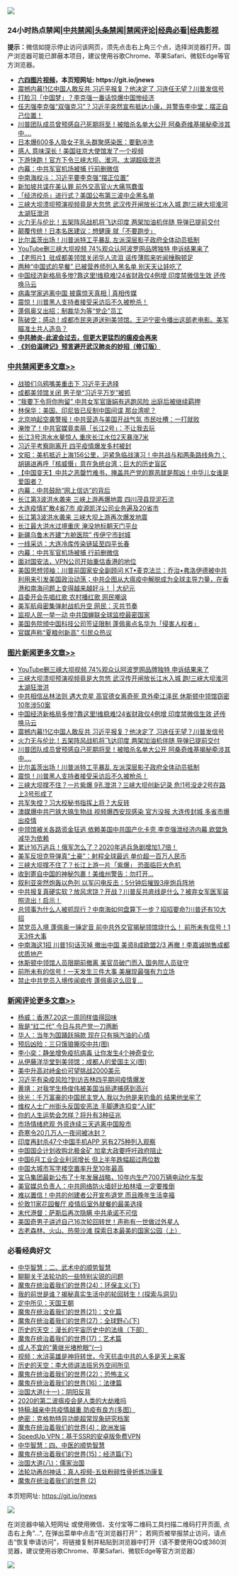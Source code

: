 ![](https://raw.githubusercontent.com/fqnews/bnews/master/64photo/fqnews-qr.jpg)

<div id="tt">
<h3>24小时热点禁闻|<a href="#%E4%B8%AD%E5%85%B1%E7%A6%81%E9%97%BB%E6%9B%B4%E5%A4%9A%E6%96%87%E7%AB%A0">中共禁闻</a>|<a href="#%E5%9B%BE%E7%89%87%E6%96%B0%E9%97%BB%E6%9B%B4%E5%A4%9A%E6%96%87%E7%AB%A0">头条禁闻</a>|<a href="#%E6%96%B0%E9%97%BB%E8%AF%84%E8%AE%BA%E6%9B%B4%E5%A4%9A%E6%96%87%E7%AB%A0">禁闻评论|<a href="#%E5%BF%85%E7%9C%8B%E7%BB%8F%E5%85%B8%E5%A5%BD%E6%96%87">经典必看|<a href="https://gitlab.com/zh99/dong/-/blob/master/README.md#%E7%9C%9F%E7%9B%B8%E8%A7%86%E9%A2%91">经典影视</a></h3>
<div><b>提示：</b>微信如提示停止访问该网页，须先点击右上角三个点，选择浏览器打开。国产浏览器可能已屏蔽本项目，建议使用谷歌Chrome、苹果Safari、微软Edge等官方浏览器。</div>
<ul>
<li><b><a href="http://d1.bdrive.tk/64.mp4" target="_blank">六四图片视频</a>，本页短网址: https://git.io/jnews</b></li>
<li><a href="/topimagenews/20200727/1367042.md">震撼内幕!1亿中国人敢反共 习近平报复？他决定了 习连任无望？川普发信号</a></li>
<li><a href="/cbnews/20200727/1366952.md">打脸习「中国梦」？李克强一番话惊爆中国惨经济</a></li>
<li><a href="/bannedvideo/20200727/1366873.md">任志强李克强“双强克习”？习近平突然宣布抵达小康，并警告李中堂：摆正自己位置！</a></li>
<li><a href="/topimagenews/20200727/1366805.md">川普团队成员曾预感自己死期将至！被暗杀名单大公开 阿桑奇维基揭秘牵涉其中….</a></li>
<li><a href="/baitai/20200727/1366999.md">日本爆600多人吸女子乳头群聚感染医：要勤冲洗</a></li>
<li><a href="/cbnews/20200727/1366893.md">感人 意味深长！美国驻京大使馆发了一个视频</a></li>
<li><a href="/cbnews/20200727/1366842.md">下游快跑！官方下令三峡大坝、淮河、太湖超级泄洪</a></li>
<li><a href="/cbnews/20200728/1367170.md">内幕：中共军官机场被捕 行前删微信</a></li>
<li><a href="/cbnews/20200727/1366894.md">中南海权斗：习近平要李克强“摆正位置”</a></li>
<li><a href="/cnnews/20200727/1366957.md">新加坡共谍在美认罪 前外交高官火大痛骂蠢蛋</a></li>
<li><a href="/cnnews/20200727/1366850.md">「经济绞杀」进行式？美国公布第三波中企黑名单</a></li>
<li><a href="/topimagenews/20200727/1367132.md">三峡大坝溃坝预演视频竟是大忽悠 武汉传开闸放长江水入城 跑!三峡大坝淮河太湖狂泄洪</a></li>
<li><a href="/topimagenews/20200727/1366924.md">火力无与伦比！五架阵风战机将飞达印度 两架加油机伴随 导弹已提前交付</a></li>
<li><a href="/health/20200727/1366932.md">颠覆传统！日本名医建议：想健康 就「不要跑步」</a></li>
<li><a href="/topimagenews/20200727/1366794.md">比尔盖茨出场！川普派特工平暴乱 左派深层影子政府全体动员抵制</a></li>
<li><a href="/topimagenews/20200727/1367147.md">YouTube删三峡大坝视频 74%观众认阿波罗网品牌独特 申诉结果来了</a></li>
<li><a href="/lifebaike/20200727/1366845.md">【老照片】驻成都美领馆关闭华人流泪 谣传薄熙来听闻捶胸顿足</a></li>
<li><a href="/lifebaike/20200727/1366940.md">两种“中国式的早餐” 已被营养师列入黑名单 别天天让娃吃了</a></li>
<li><a href="/topimagenews/20200727/1367053.md">中国经济新格局多惨?靠这里!维稳难!24省财政仅4例增 印度禁微信生效 还传唤马云</a></li>
<li><a href="/bannedvideo/20200727/1367070.md">病毒学家逃离中国 披露惊天真相 | 真相传媒</a></li>
<li><a href="/topimagenews/20200727/1366775.md">震惊！川普黑人支持者接受采访后不久被枪杀！</a></li>
<li><a href="/cbnews/20200727/1366915.md">蓬佩奥又出招：制裁华为等“党企”员工</a></li>
<li><a href="/bannedvideo/20200728/1367217.md">陈破空：感动！成都市民夹道送别美领馆。王沪宁密令播出这部老电影。美军瞄准土共人造岛？</a></li>
<li><b><a href="/comments/20200211/1275071.md" target="_blank">中共肺炎-此波会过去，但更大更猛烈的瘟疫会再来</a></b></li>
<li><b><a href="/comments/20200207/1272816.md" target="_blank">《刘伯温碑记》预言避开武汉肺炎的妙招（修订版）</a></b></li>
</ul>
</div>

<div class="catlist">
<h3><a href="/cbnews/" target="_blank">中共禁闻</a><span><a href="/cbnews/" target="_blank" rel="nofollow">更多文章>></a></span></h3>
<ul>
<li><a href="/cbnews/20200728/1367311.md" target="_blank">战狼们乌鸦嘴美重击下 习近平无选择</a></li>
<li><a href="/cbnews/20200728/1367310.md" target="_blank">成都美领馆关闭 男子举“习近平万岁”被抓</a></li>
<li><a href="/cbnews/20200728/1367298.md" target="_blank">&#8220;我要下令将你拘留&#8221; 中共女军官唐娟有逃跑风险 出庭后被继续羁押</a></li>
<li><a href="/cbnews/20200728/1367131.md" target="_blank">林保华：美国、印尼皆已反制中国间谍 那台湾呢？</a></li>
<li><a href="/cbnews/20200728/1367281.md" target="_blank">北京响起空袭警报！中共营造与美国开战气氛 市民吐槽：一打就败</a></li>
<li><a href="/cbnews/20200728/1367280.md" target="_blank">淹惨了！中共官媒竟卖萌「长江2号」：不让我去玩</a></li>
<li><a href="/cbnews/20200728/1367279.md" target="_blank">长江3号洪水水量惊人 重庆长江水位2天暴涨7米</a></li>
<li><a href="/cbnews/20200728/1367268.md" target="_blank">习近平考察刚离开 四平疫情爆发多村被封</a></li>
<li><a href="/cbnews/20200728/1367265.md" target="_blank">文昭：美机抵近上海156公里，沪紧急临战演习！中共战与和两条路线角力；胡锡进再呼「核威慑」意在急统台湾；巨大的历史盲区</a></li>
<li><a href="/cbnews/20200728/1367262.md" target="_blank">【中国变天】中共之恶罄竹难书，掩盖共产党的罪恶就是帮凶！中华儿女谁是爱国者？</a></li>
<li><a href="/cbnews/20200728/1367244.md" target="_blank">内幕：中共鼓励“网上信访”的背后</a></li>
<li><a href="/cbnews/20200728/1367218.md" target="_blank">长江第3波洪水袭来 三峡上游再爆地震 四川茂县现泥石流</a></li>
<li><a href="/cbnews/20200728/1367197.md" target="_blank">大连疫情扩散4省7市 疫源凯洋公司业务遍及20省市</a></li>
<li><a href="/cbnews/20200728/1367188.md" target="_blank">长江第3波洪水袭来 三峡大坝上游再次爆发地震</a></li>
<li><a href="/cbnews/20200728/1367187.md" target="_blank">长江最大洪水过境重庆 淹没地标朝天门平台</a></li>
<li><a href="/cbnews/20200728/1367186.md" target="_blank">新疆乌鲁木齐建“方舱医院” 传伊宁市封城</a></li>
<li><a href="/cbnews/20200728/1367171.md" target="_blank">一线采访：大连冷库传染链延至四平长春</a></li>
<li><a href="/cbnews/20200728/1367170.md" target="_blank">内幕：中共军官机场被捕 行前删微信</a></li>
<li><a href="/cbnews/20200727/1367065.md" target="_blank">面对国安法，VPN公司开始重估香港的地位</a></li>
<li><a href="/cbnews/20200727/1367066.md" target="_blank">美国思想领袖：川普前国家安全副顾问 KT•麦克法兰：乔治•弗洛伊德被中共利用来引发美国政治动荡；中共企图从大瘟疫中解脱成为全球主导力量，在香港和南海问题上变得越来越好斗！ |  大纪元</a></li>
<li><a href="/cbnews/20200727/1367010.md" target="_blank">县委开会先唱红歌 农村播红歌 网民嘲讽</a></li>
<li><a href="/cbnews/20200727/1366994.md" target="_blank">美军航母密集弹射战机升空 网民：灭共节奏</a></li>
<li><a href="/cbnews/20200727/1366991.md" target="_blank">监视人民一举一动 中共国蝉联全球监控最密国家</a></li>
<li><a href="/cbnews/20200727/1366990.md" target="_blank">美国务院颁中国科技公司签证限制 蓬佩奥点名华为「侵害人权者」</a></li>
<li><a href="/cbnews/20200727/1366989.md" target="_blank">官媒声称“夏粮创新高” 引民众热议</a></li>

</ul>
</div>
<div class="catlist">
<h3><a href="/topimagenews/" target="_blank">图片新闻</a><span><a href="/topimagenews/" target="_blank" rel="nofollow">更多文章>></a></span></h3>
<ul>
<li><a href="/topimagenews/20200727/1367147.md" target="_blank">YouTube删三峡大坝视频 74%观众认阿波罗网品牌独特 申诉结果来了</a></li>
<li><a href="/topimagenews/20200727/1367132.md" target="_blank">三峡大坝溃坝预演视频竟是大忽悠 武汉传开闸放长江水入城 跑!三峡大坝淮河太湖狂泄洪</a></li>
<li><a href="/topimagenews/20200727/1367113.md" target="_blank">中共相信丛林法则 遇大克星 高官德女离奇死 意外牵江泽民 休斯顿中领馆窃密10年涉50案</a></li>
<li><a href="/topimagenews/20200727/1367053.md" target="_blank">中国经济新格局多惨?靠这里!维稳难!24省财政仅4例增 印度禁微信生效 还传唤马云</a></li>
<li><a href="/topimagenews/20200727/1367042.md" target="_blank">震撼内幕!1亿中国人敢反共 习近平报复？他决定了 习连任无望？川普发信号</a></li>
<li><a href="/topimagenews/20200727/1366924.md" target="_blank">火力无与伦比！五架阵风战机将飞达印度 两架加油机伴随 导弹已提前交付</a></li>
<li><a href="/topimagenews/20200727/1366805.md" target="_blank">川普团队成员曾预感自己死期将至！被暗杀名单大公开 阿桑奇维基揭秘牵涉其中….</a></li>
<li><a href="/topimagenews/20200727/1366794.md" target="_blank">比尔盖茨出场！川普派特工平暴乱 左派深层影子政府全体动员抵制</a></li>
<li><a href="/topimagenews/20200727/1366775.md" target="_blank">震惊！川普黑人支持者接受采访后不久被枪杀！</a></li>
<li><a href="/topimagenews/20200726/1366657.md" target="_blank">三峡大坝撑不住？一片紫爆 9孔泄洪？三峡大坝创新记录 危!1号没走2号在路上3号形成了</a></li>
<li><a href="/topimagenews/20200726/1366644.md" target="_blank">共军失控？习大校秘书指挥上将？大反转</a></li>
<li><a href="/topimagenews/20200726/1366506.md" target="_blank">澳媒爆中共巴铁大搞生物战 视频爆西安现感染 官方没报 大连传封城 多省市爆出疫情</a></li>
<li><a href="/topimagenews/20200726/1366505.md" target="_blank">中领馆被关各路资金狂逃 依赖美国中共国产化卡壳 李克强泄经济内幕 欧盟急减华为依赖</a></li>
<li><a href="/topimagenews/20200726/1366504.md" target="_blank">累计16万逃兵！俄军怎么了？2020年逃兵急剧增加1.7倍！</a></li>
<li><a href="/topimagenews/20200726/1366503.md" target="_blank">美军反坦克导弹真&#8221;土豪&#8221;：射程全球最远 单价超一百万人民币</a></li>
<li><a href="/topimagenews/20200726/1366502.md" target="_blank">三峡大坝撑不住了？长江上游一片「紫爆」 恐面临巨大危机</a></li>
<li><a href="/topimagenews/20200726/1366501.md" target="_blank">收到寄自中国的神秘包裹！美维州警告：勿打开&#8230;</a></li>
<li><a href="/topimagenews/20200726/1366500.md" target="_blank">叙利亚突然炮轰以色列 以军闪电反击：5分钟后摧毁3座炮兵阵地</a></li>
<li><a href="/topimagenews/20200725/1366320.md" target="_blank">中共报复真硬实软？放风求饶？开战？川普反共底线是什么？被弃女军医军装照流出！启示！</a></li>
<li><a href="/topimagenews/20200725/1366305.md" target="_blank">总领事为​​​什么人被抓现行？中南海如何盘算下一步？招招要命?川普还有10大招</a></li>
<li><a href="/topimagenews/20200725/1366252.md" target="_blank">禁党员入境 蓬佩奥一锤定音 前中共外交官揭秘领馆烧什么！ 前所未有信号！1天3件大事</a></li>
<li><a href="/topimagenews/20200725/1366241.md" target="_blank">中南海这1招 川普1句话灭掉 撤出中国 美资8成欧盟2/3 再撤！李嘉诚抛售成都优质地产</a></li>
<li><a href="/topimagenews/20200725/1366080.md" target="_blank">休斯顿中领馆人员限期前撤离 美官员破门而入 国务院人员驻守</a></li>
<li><a href="/topimagenews/20200725/1366045.md" target="_blank">前所未有的信号！一天发生三件大事 美展现最强有力立场</a></li>
<li><a href="/topimagenews/20200725/1366028.md" target="_blank">禁止中共党员入境传闻疯传 蓬佩奥这么回复&#8230;</a></li>

</ul>
</div>
<div class="catlist">
<h3><a href="/comments/" target="_blank">新闻评论</a><span><a href="/comments/" target="_blank" rel="nofollow">更多文章>></a></span></h3>
<ul>
<li><a href="/comments/20200728/1367319.md" target="_blank">杨威：香港7.20这一周同样值得回味</a></li>
<li><a href="/comments/20200728/1367318.md" target="_blank">我是“红二代” 今日与共产党一刀两断</a></li>
<li><a href="/comments/20200728/1367317.md" target="_blank">华人：当年为国踊跃捐款 现在只有捐汽油的心情</a></li>
<li><a href="/comments/20200728/1367309.md" target="_blank">预后凶险：三只饿狼撕咬中共(图)</a></li>
<li><a href="/comments/20200728/1367304.md" target="_blank">李小奕：静坐增免疫抗病毒 让你发生4个神奇变化</a></li>
<li><a href="/comments/20200728/1367297.md" target="_blank">从伊藤洋华堂到美领馆：成都人的爱国主义(图)</a></li>
<li><a href="/comments/20200728/1367296.md" target="_blank">美中升高对峙金价可望挑战2000美元</a></li>
<li><a href="/comments/20200728/1367290.md" target="_blank">习近平有染疫风险?到访吉林四平期间疫情爆发</a></li>
<li><a href="/comments/20200728/1367287.md" target="_blank">黄靖：对我学生杨俊伟被美国当局逮捕感到高兴</a></li>
<li><a href="/comments/20200728/1367274.md" target="_blank">徐光：千万富豪的中国民主党人 我以为他是来钓鱼的 结果他坐牢了</a></li>
<li><a href="/comments/20200728/1367263.md" target="_blank">维权人士广州街头反国安恶法 手脚遭连扣变“人球”</a></li>
<li><a href="/comments/20200728/1367261.md" target="_blank">你的人生运势会怎样？将升有3种征兆</a></li>
<li><a href="/comments/20200728/1367257.md" target="_blank">市场情绪悲观 外资连续三天逃离中国股市</a></li>
<li><a href="/comments/20200728/1367256.md" target="_blank">奇寒令20几万人一夜间被冰封？</a></li>
<li><a href="/comments/20200728/1367252.md" target="_blank">印度再封杀47个中国手机APP 另有275种列入观察</a></li>
<li><a href="/comments/20200728/1367251.md" target="_blank">中国国企计划收购北极金矿 加拿大政要呼吁政府阻止</a></li>
<li><a href="/comments/20200728/1367250.md" target="_blank">中国6月工业企业利润增长 但上半年跌幅超过两位数</a></li>
<li><a href="/comments/20200728/1367248.md" target="_blank">中国大城市写字楼空置率升至10年最高</a></li>
<li><a href="/comments/20200728/1367245.md" target="_blank">宝马集团最新公布了十年发展战略，10年内生产700万辆电动化车型</a></li>
<li><a href="/comments/20200728/1367243.md" target="_blank">美官媒总负责人：中共网络防火墙好比柏林墙 一定要推倒</a></li>
<li><a href="/comments/20200728/1367242.md" target="_blank">难以置信！中共的创建者公开宣布退党 而且晚年生活幸福</a></li>
<li><a href="/comments/20200728/1367241.md" target="_blank">伦敦11家花园餐厅 疫情后室外就餐的最美选择</a></li>
<li><a href="/comments/20200728/1367225.md" target="_blank">末代港督：萨斯后再次隐瞒    中共承诺不可信</a></li>
<li><a href="/comments/20200728/1367199.md" target="_blank">美国奇男子讲述自己16次轮回转世！声称有一世做过外星人</a></li>
<li><a href="/comments/20200728/1367198.md" target="_blank">古老森林、火山、热带沙滩 探索日本最美的国家公园（上）</a></li>

</ul>
</div>

<div class="catlist">
<h3>必看经典好文</h3>
<ul>
<li><a href="/comments/20200605/783249.md" target="_blank">中华智慧：二、武术中的顺势智慧</a></li>
<li><a href="/comments/20190417/1114875.md" target="_blank">聊聊关于法轮功的一些特别尖锐的问题</a></li>
<li><a href="/cbnews/20180907/994846.md" target="_blank">魔鬼在统治着我们的世界(24)：环保主义(下)</a></li>
<li><a href="/comments/20200715/1359453.md" target="_blank">我的前世是谁？揭秘真实生活中的轮回转生！(探索与洞见)</a></li>
<li><a href="/tculture/xiulian/20151111/470021.md" target="_blank">定中所见：天国王朝</a></li>
<li><a href="/comments/20180802/980476.md" target="_blank">魔鬼在统治着我们的世界(21)：文化篇</a></li>
<li><a href="/comments/20181224/1052333.md" target="_blank">魔鬼在统治着我们的世界(27)：全球野心(下)</a></li>
<li><a href="/tculture/20121025/73066.md" target="_blank">历史的天空：漫长的宇宙历史中的法缘（下部）</a></li>
<li><a href="/topimagenews/20180620/960677.md" target="_blank">魔鬼在统治着我们的世界(17)：艺术篇</a></li>
<li><a href="/lifebaike/20200527/1334909.md" target="_blank">成人不宜的“黄继光堵枪眼”(一)</a></li>
<li><a href="/comments/20200623/1273653.md" target="_blank">视频：水浒英雄是神将转世，今天抗击中共的人多是天上来客</a></li>
<li><a href="/tculture/20121025/73064.md" target="_blank">历史的天空：李大师讲法班另外空间所见</a></li>
<li><a href="/comments/20180804/981524.md" target="_blank">魔鬼在统治着我们的世界(22)：恐怖主义</a></li>
<li><a href="/topimagenews/20180615/958090.md" target="_blank">魔鬼在统治着我们的世界(16)：法律篇</a></li>
<li><a href="/cbnews/20180317/915893.md" target="_blank">治国大道(十一)：阴阳反背</a></li>
<li><a href="/comments/20200712/1359432.md" target="_blank">2020的第二波瘟疫会是人类的大劫难吗</a></li>
<li><a href="/ccpdope/20200425/1319297.md" target="_blank">特稿:越亲中共疫情越重 防疫有良方(多图）</a></li>
<li><a href="/comments/20200705/783265.md" target="_blank">绝密：克格勃特异功能超常现象研究档案</a></li>
<li><a href="/topimagenews/20180522/946266.md" target="_blank">魔鬼在统治着我们的世界(4)：欧洲发端</a></li>
<li><a href="/cbnews/20191226/1241739.md" target="_blank">SpeedUp VPN：基于SSR的安卓版免费VPN</a></li>
<li><a href="/comments/20200605/783247.md" target="_blank">中华智慧：四、中医的顺势智慧</a></li>
<li><a href="/topimagenews/20180610/955499.md" target="_blank">魔鬼在统治着我们的世界(15)：经济篇(下)</a></li>
<li><a href="/cbnews/20190424/914482.md" target="_blank">治国大道(八)：儒家治国</a></li>
<li><a href="/comments/20190516/1128964.md" target="_blank">法轮功再创神话：真人视频-五处粉碎性骨折炼功康复</a></li>
<li><a href="/topimagenews/20180520/944940.md" target="_blank">魔鬼在统治着我们的世界 (2)</a></li>

</ul>
</div>

本页短网址: https://git.io/jnews

![](https://raw.githubusercontent.com/fqnews/bnews/master/64photo/fqnews-qr.jpg)

在浏览器中输入短网址 或使用微信、支付宝等二维码工具扫描二维码打开页面, 点击右上角"...", 在弹出菜单中点击“在浏览器打开”； 若网页被举报禁止访问，请点击“恢复申请访问”，将链接复制并粘贴到浏览器中打开（请不要使用QQ或360浏览器，建议使用谷歌Chrome、苹果Safari、微软Edge等官方浏览器）

![](https://raw.githubusercontent.com/fqnews/bnews/master/64photo/wx.jpg)